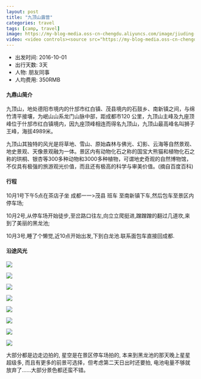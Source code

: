 ```yaml
---
layout: post
title: "九顶山露营"
categories: travel
tags: [camp, travel]
image: https://my-blog-media.oss-cn-chengdu.aliyuncs.com/image/jiuding-mountain-20161001-1563605950.7212002.jpg
video: <video controls><source src="https://my-blog-media.oss-cn-chengdu.aliyuncs.com/video/%E4%B9%9D%E9%A1%B6%E5%B1%B1%E9%A3%8E%E5%85%89.mov"></video>
---
```


* 出发时间: 2016-10-01
* 出行天数: 3天
* 人物: 朋友同事
* 人均费用: 350RMB

#### 九鼎山简介

九顶山，地处德阳市境内的什邡市红白镇、茂县境内的石鼓乡、南新镇之间，与绵竹清平接壤，为岷山山系龙门山脉中部，距成都市120 公里，九顶山主峰及九座顶峰位于什邡市红白镇境内，因九座顶峰相连而得名九顶山，九顶山最高峰名叫狮子王峰，海拔4989米。

九顶山其独特的风光是将草地、雪山、原始森林与佛光、幻影、云海等自然景观、地史景观、天像景观融为一体。景区内有动物化石之称的国宝大熊猫和植物化石之称的珙桐、银杏等300多种动物和3000多种植物，可谓地史奇观的自然博物馆，不仅具有极强的旅游观光价值，而且还有极高的科学与审美价值。(摘自百度百科)

#### 行程

10月1号下午5点在茶店子坐 成都一一>茂县 班车 至南新镇下车,然后包车至景区内停车场;

10月2号,从停车场开始徒步,至岔路口往左,向立立爬挺进,蹭蹭蹭的翻过几道坎,来到了美丽的黑龙池;

10月3号,睡了个懒觉,近10点开始出发,下到白龙池.联系面包车直接回成都.

#### 沿途风光

![](https://my-blog-media.oss-cn-chengdu.aliyuncs.com/image/jiuding-mountain-20161001-1563605950.378561.jpg)

![](https://my-blog-media.oss-cn-chengdu.aliyuncs.com/image/jiuding-mountain-20161001-1563605950.7212002.jpg)

![](https://my-blog-media.oss-cn-chengdu.aliyuncs.com/image/jiuding-mountain-20161001-1563605950.769314.jpg)

![](https://my-blog-media.oss-cn-chengdu.aliyuncs.com/image/jiuding-mountain-20161001-1563605950.8569531.jpg)

![](https://my-blog-media.oss-cn-chengdu.aliyuncs.com/image/jiuding-mountain-20161001-1563605950.885553.jpg)

![](https://my-blog-media.oss-cn-chengdu.aliyuncs.com/image/jiuding-mountain-20161001-1563605951.2082691.jpg)

![](https://my-blog-media.oss-cn-chengdu.aliyuncs.com/image/jiuding-mountain-20161001-1563605951.247734.jpg)

![](https://my-blog-media.oss-cn-chengdu.aliyuncs.com/image/jiuding-mountain-20161001-1563605951.3129358.jpg)

大部分都是边走边拍的,  星空是在景区停车场拍的,  本来到黑龙池的那天晚上星星超级多,  而且有更多的前景可选择，但考虑第二天日出时还要拍, 电池电量不够就放弃了......大部分景色都还蛮不错。


